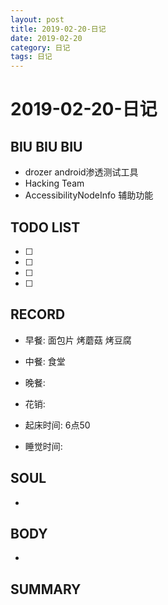 ```yaml
---
layout: post
title: 2019-02-20-日记
date: 2019-02-20
category: 日记
tags: 日记
---
```

# 2019-02-20-日记
## BIU BIU BIU
- drozer android渗透测试工具
- Hacking Team
- AccessibilityNodeInfo 辅助功能
 
## TODO LIST
- [ ] 
- [ ] 
- [ ] 
- [ ] 
 
## RECORD
- 早餐:  面包片 烤蘑菇 烤豆腐
- 中餐:  食堂
- 晚餐:  
 
- 花销:  
 
- 起床时间:  6点50
- 睡觉时间:  
 
## SOUL
- 
 
## BODY
- 
 
## SUMMARY
 
 
